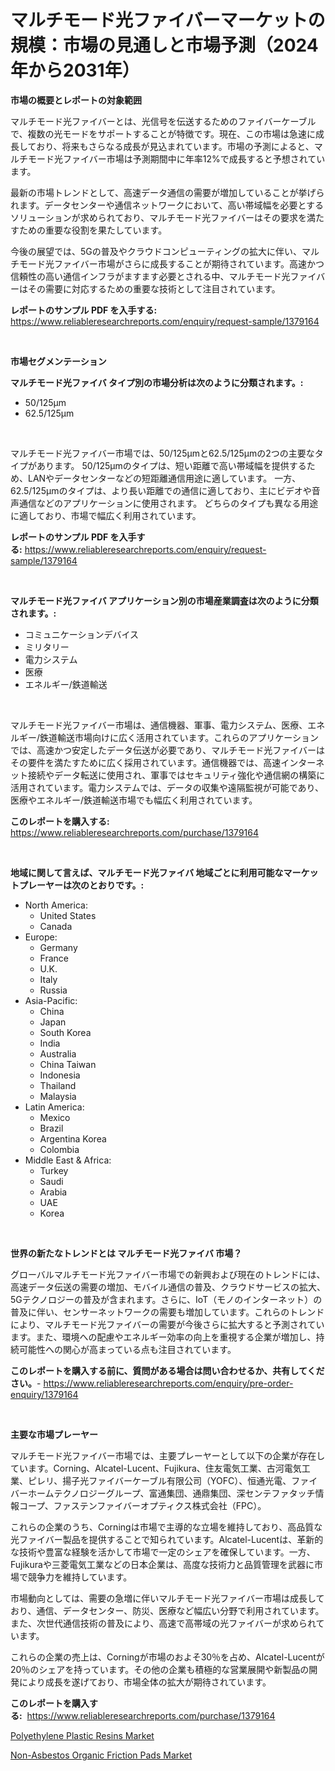 <p><h1>マルチモード光ファイバーマーケットの規模：市場の見通しと市場予測（2024年から2031年）</h1></p><p><strong>市場の概要とレポートの対象範囲</strong></p>
<p><p>マルチモード光ファイバーとは、光信号を伝送するためのファイバーケーブルで、複数の光モードをサポートすることが特徴です。現在、この市場は急速に成長しており、将来もさらなる成長が見込まれています。市場の予測によると、マルチモード光ファイバー市場は予測期間中に年率12%で成長すると予想されています。</p><p>最新の市場トレンドとして、高速データ通信の需要が増加していることが挙げられます。データセンターや通信ネットワークにおいて、高い帯域幅を必要とするソリューションが求められており、マルチモード光ファイバーはその要求を満たすための重要な役割を果たしています。</p><p>今後の展望では、5Gの普及やクラウドコンピューティングの拡大に伴い、マルチモード光ファイバー市場がさらに成長することが期待されています。高速かつ信頼性の高い通信インフラがますます必要とされる中、マルチモード光ファイバーはその需要に対応するための重要な技術として注目されています。</p></p>
<p><strong>レポートのサンプル PDF を入手する:</strong> <a href="https://www.reliableresearchreports.com/enquiry/request-sample/1379164">https://www.reliableresearchreports.com/enquiry/request-sample/1379164</a></p>
<p>&nbsp;</p>
<p><strong>市場セグメンテーション</strong></p>
<p><strong>マルチモード光ファイバ タイプ別の市場分析は次のように分類されます。:</strong></p>
<p><ul><li>50/125μm</li><li>62.5/125μm</li></ul></p>
<p>&nbsp;</p>
<p><p>マルチモード光ファイバー市場では、50/125μmと62.5/125μmの2つの主要なタイプがあります。 50/125μmのタイプは、短い距離で高い帯域幅を提供するため、LANやデータセンターなどの短距離通信用途に適しています。 一方、62.5/125μmのタイプは、より長い距離での通信に適しており、主にビデオや音声通信などのアプリケーションに使用されます。 どちらのタイプも異なる用途に適しており、市場で幅広く利用されています。</p></p>
<p><strong>レポートのサンプル PDF を入手する:</strong>&nbsp;<a href="https://www.reliableresearchreports.com/enquiry/request-sample/1379164">https://www.reliableresearchreports.com/enquiry/request-sample/1379164</a></p>
<p>&nbsp;</p>
<p><strong> マルチモード光ファイバ アプリケーション別の市場産業調査は次のように分類されます。:</strong></p>
<p><ul><li>コミュニケーションデバイス</li><li>ミリタリー</li><li>電力システム</li><li>医療</li><li>エネルギー/鉄道輸送</li></ul></p>
<p>&nbsp;</p>
<p><p>マルチモード光ファイバー市場は、通信機器、軍事、電力システム、医療、エネルギー/鉄道輸送市場向けに広く活用されています。これらのアプリケーションでは、高速かつ安定したデータ伝送が必要であり、マルチモード光ファイバーはその要件を満たすために広く採用されています。通信機器では、高速インターネット接続やデータ転送に使用され、軍事ではセキュリティ強化や通信網の構築に活用されています。電力システムでは、データの収集や遠隔監視が可能であり、医療やエネルギー/鉄道輸送市場でも幅広く利用されています。</p></p>
<p><strong>このレポートを購入する:</strong>&nbsp; <a href="https://www.reliableresearchreports.com/purchase/1379164">https://www.reliableresearchreports.com/purchase/1379164</a></p>
<p>&nbsp;</p>
<p><strong>地域に関して言えば、マルチモード光ファイバ 地域ごとに利用可能なマーケットプレーヤーは次のとおりです。:</strong></p>
<p><ul>
    <li>
        North America:
        <ul>
            <li>United States</li>
            <li>Canada</li>
        </ul>
    </li>
    <li>
        Europe:
        <ul>
            <li>Germany</li>
            <li>France</li>
            <li>U.K.</li>
            <li>Italy</li>
            <li>Russia</li>
        </ul>
    </li>
    <li>
        Asia-Pacific:
        <ul>
            <li>China</li>
            <li>Japan</li>
            <li>South Korea</li>
            <li>India</li>
            <li>Australia</li>
            <li>China Taiwan</li>
            <li>Indonesia</li>
            <li>Thailand</li>
            <li>Malaysia</li>
        </ul>
    </li>
    <li>
        Latin America:
        <ul>
            <li>Mexico</li>
            <li>Brazil</li>
            <li>Argentina Korea</li>
            <li>Colombia</li>
        </ul>
    </li>
    <li>
        Middle East & Africa:
        <ul>
            <li>Turkey</li>
            <li>Saudi</li>
            <li>Arabia</li>
            <li>UAE</li>
            <li>Korea</li>
        </ul>
    </li>
    </ul></p>
<p>&nbsp;</p>
<p><strong>世界の新たなトレンドとは マルチモード光ファイバ 市場？</strong></p>
<p><p>グローバルマルチモード光ファイバー市場での新興および現在のトレンドには、高速データ伝送の需要の増加、モバイル通信の普及、クラウドサービスの拡大、5Gテクノロジーの普及が含まれます。さらに、IoT（モノのインターネット）の普及に伴い、センサーネットワークの需要も増加しています。これらのトレンドにより、マルチモード光ファイバーの需要が今後さらに拡大すると予測されています。また、環境への配慮やエネルギー効率の向上を重視する企業が増加し、持続可能性への関心が高まっている点も注目されています。</p></p>
<p><strong>このレポートを購入する前に、質問がある場合は問い合わせるか、共有してください。</strong>- <a href="https://www.reliableresearchreports.com/enquiry/pre-order-enquiry/1379164">https://www.reliableresearchreports.com/enquiry/pre-order-enquiry/1379164</a></p>
<p>&nbsp;</p>
<p><strong>主要な市場プレーヤー</strong></p>
<p><p>マルチモード光ファイバー市場では、主要プレーヤーとして以下の企業が存在しています。Corning、Alcatel-Lucent、Fujikura、住友電気工業、古河電気工業、ピレリ、揚子光ファイバーケーブル有限公司（YOFC）、恒通光電、ファイバーホームテクノロジーグループ、富通集団、通鼎集団、深センテファタッチ情報コープ、ファステンファイバーオプティクス株式会社（FPC）。</p><p>これらの企業のうち、Corningは市場で主導的な立場を維持しており、高品質な光ファイバー製品を提供することで知られています。Alcatel-Lucentは、革新的な技術や豊富な経験を活かして市場で一定のシェアを確保しています。一方、Fujikuraや三菱電気工業などの日本企業は、高度な技術力と品質管理を武器に市場で競争力を維持しています。</p><p>市場動向としては、需要の急増に伴いマルチモード光ファイバー市場は成長しており、通信、データセンター、防災、医療など幅広い分野で利用されています。また、次世代通信技術の普及により、高速で高帯域の光ファイバーが求められています。</p><p>これらの企業の売上は、Corningが市場のおよそ30％を占め、Alcatel-Lucentが20％のシェアを持っています。その他の企業も積極的な営業展開や新製品の開発により成長を遂げており、市場全体の拡大が期待されています。</p></p>
<p><strong>このレポートを購入する:</strong>&nbsp;&nbsp;<a href="https://www.reliableresearchreports.com/purchase/1379164">https://www.reliableresearchreports.com/purchase/1379164</a></p>
<p><p><a href="https://github.com/Airanohannonzb68e5pb53oc1/Market-Research-Report-List-1/blob/main/polyethylene-plastic-resins-market.md">Polyethylene Plastic Resins Market</a></p><p><a href="https://github.com/fiixsa/Market-Research-Report-List-1/blob/main/non-asbestos-organic-friction-pads-market.md">Non-Asbestos Organic Friction Pads Market</a></p></p>
